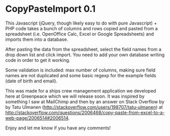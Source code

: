 # CopyPasteImport 0.1

This Javascript (jQuery, though likely easy to do with pure Javascript) + PHP code takes a bunch of columns and rows copied and pasted from a spreadsheet (i.e. OpenOffice Calc, Excel or Google Spreadsheets) and imports them into a database.

After pasting the data from the spreadsheet, select the field names from a drop down list and click import. You need to add your own database writing code in order to get it working.

Some validation is included: max number of columns, making sure field names are not duplicated and some basic regexp for the example fields (date of birth and email).  

This was made for a ships crew management application we developed here at Greenpeace which we will release soon. It was inspired by something I saw at MailChimp and then by an answer on Stack Overflow by by Tatu Ulmanen (http://stackoverflow.com/users/198707/tatu-ulmanen) at http://stackoverflow.com/questions/2006468/copy-paste-from-excel-to-a-web-page/2006514#2006514.

Enjoy and let me know if you have any comments!

